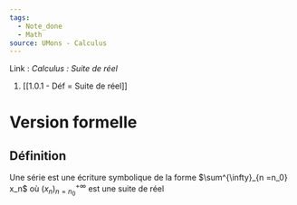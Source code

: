 ```yaml
---
tags:
  - Note_done
  - Math
source: UMons - Calculus
---
```


Link :
_Calculus : Suite de réel_
1. [[1.0.1 - Déf = Suite de réel]]

# Version formelle
## Définition
Une série est une écriture symbolique de la forme $\sum^{\infty}_{n =n_0} x_n$ où $(x_n)^{+\infty}_{n=n_0}$ est une suite de réel